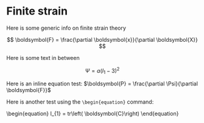 # Finite strain

Here is some generic info on finite strain theory

$$  
    \boldsymbol{F} = \frac{\partial \boldsymbol{x}}{\partial \boldsymbol{X}} 
$$  

Here is some text in between

$$
    \Psi = a(I_{1}-3)^2
$$

Here is an inline equation test: $\boldsymbol{P} = \frac{\partial \Psi}{\partial \boldsymbol{F}}$

Here is another test using the `\begin{equation}` command:

\begin{equation}
    I_{1} = tr\left( \boldsymbol{C}\right)
\end{equation}
